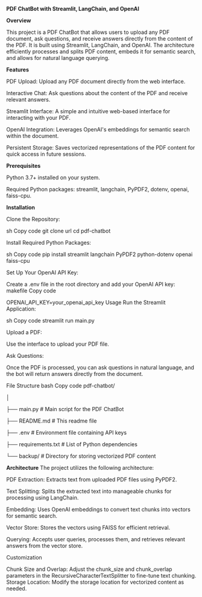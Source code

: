 **PDF ChatBot with Streamlit, LangChain, and OpenAI**

**Overview**

This project is a PDF ChatBot that allows users to upload any PDF document, ask questions, and receive answers directly from the content of the PDF. It is built using Streamlit, LangChain, and OpenAI. The architecture efficiently processes and splits PDF content, embeds it for semantic search, and allows for natural language querying.

**Features**

PDF Upload: Upload any PDF document directly from the web interface.

Interactive Chat: Ask questions about the content of the PDF and receive relevant answers.

Streamlit Interface: A simple and intuitive web-based interface for interacting with your PDF.

OpenAI Integration: Leverages OpenAI's embeddings for semantic search within the document.

Persistent Storage: Saves vectorized representations of the PDF content for quick access in future sessions.

**Prerequisites**

Python 3.7+ installed on your system.

Required Python packages: streamlit, langchain, PyPDF2, dotenv, openai, faiss-cpu.

**Installation**

Clone the Repository:


sh
Copy code
git clone url
cd pdf-chatbot

Install Required Python Packages:

sh
Copy code
pip install streamlit langchain PyPDF2 python-dotenv openai faiss-cpu

Set Up Your OpenAI API Key:


Create a .env file in the root directory and add your OpenAI API key:
makefile
Copy code

OPENAI_API_KEY=your_openai_api_key
Usage
Run the Streamlit Application:

sh
Copy code
streamlit run main.py

Upload a PDF:

Use the interface to upload your PDF file.

Ask Questions:


Once the PDF is processed, you can ask questions in natural language, and the bot will return answers directly from the document.

File Structure
bash
Copy code
pdf-chatbot/

│

├── main.py                # Main script for the PDF ChatBot

├── README.md              # This readme file

├── .env                   # Environment file containing API keys

├── requirements.txt       # List of Python dependencies

└── backup/                # Directory for storing vectorized PDF content

**Architecture**
The project utilizes the following architecture:


PDF Extraction: Extracts text from uploaded PDF files using PyPDF2.

Text Splitting: Splits the extracted text into manageable chunks for processing using LangChain.

Embedding: Uses OpenAI embeddings to convert text chunks into vectors for semantic search.

Vector Store: Stores the vectors using FAISS for efficient retrieval.

Querying: Accepts user queries, processes them, and retrieves relevant answers from the vector store.


Customization

Chunk Size and Overlap: Adjust the chunk_size and chunk_overlap parameters in the RecursiveCharacterTextSplitter to fine-tune text chunking.
Storage Location: Modify the storage location for vectorized content as needed.
